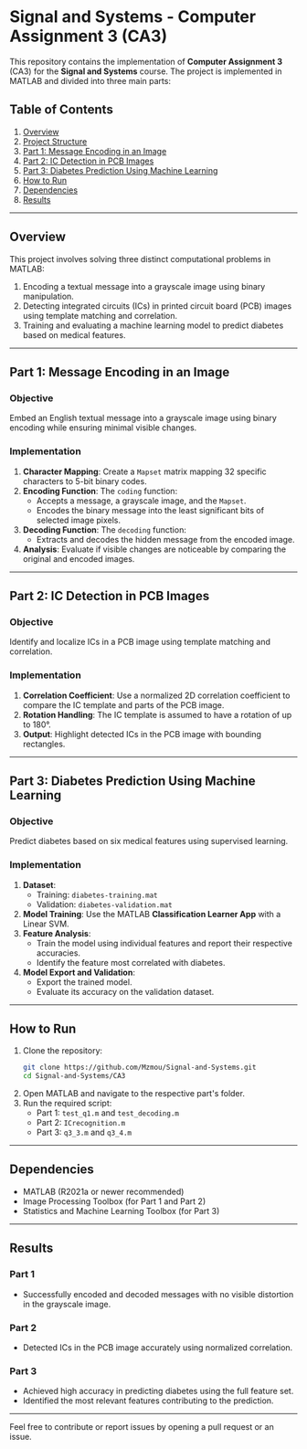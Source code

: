 
# Signal and Systems - Computer Assignment 3 (CA3)

This repository contains the implementation of **Computer Assignment 3** (CA3) for the **Signal and Systems** course. The project is implemented in MATLAB and divided into three main parts:

## Table of Contents
1. [Overview](#overview)
2. [Project Structure](#project-structure)
3. [Part 1: Message Encoding in an Image](#part-1-message-encoding-in-an-image)
4. [Part 2: IC Detection in PCB Images](#part-2-ic-detection-in-pcb-images)
5. [Part 3: Diabetes Prediction Using Machine Learning](#part-3-diabetes-prediction-using-machine-learning)
6. [How to Run](#how-to-run)
7. [Dependencies](#dependencies)
8. [Results](#results)

---

## Overview

This project involves solving three distinct computational problems in MATLAB:
1. Encoding a textual message into a grayscale image using binary manipulation.
2. Detecting integrated circuits (ICs) in printed circuit board (PCB) images using template matching and correlation.
3. Training and evaluating a machine learning model to predict diabetes based on medical features.








---

## Part 1: Message Encoding in an Image

### Objective
Embed an English textual message into a grayscale image using binary encoding while ensuring minimal visible changes.

### Implementation
1. **Character Mapping**: Create a `Mapset` matrix mapping 32 specific characters to 5-bit binary codes.
2. **Encoding Function**: The `coding` function:
   - Accepts a message, a grayscale image, and the `Mapset`.
   - Encodes the binary message into the least significant bits of selected image pixels.
3. **Decoding Function**: The `decoding` function:
   - Extracts and decodes the hidden message from the encoded image.
4. **Analysis**: Evaluate if visible changes are noticeable by comparing the original and encoded images.

---

## Part 2: IC Detection in PCB Images

### Objective
Identify and localize ICs in a PCB image using template matching and correlation.

### Implementation
1. **Correlation Coefficient**: Use a normalized 2D correlation coefficient to compare the IC template and parts of the PCB image.
2. **Rotation Handling**: The IC template is assumed to have a rotation of up to 180°.
3. **Output**: Highlight detected ICs in the PCB image with bounding rectangles.

---

## Part 3: Diabetes Prediction Using Machine Learning

### Objective
Predict diabetes based on six medical features using supervised learning.

### Implementation
1. **Dataset**: 
   - Training: `diabetes-training.mat`
   - Validation: `diabetes-validation.mat`
2. **Model Training**: Use the MATLAB **Classification Learner App** with a Linear SVM.
3. **Feature Analysis**:
   - Train the model using individual features and report their respective accuracies.
   - Identify the feature most correlated with diabetes.
4. **Model Export and Validation**:
   - Export the trained model.
   - Evaluate its accuracy on the validation dataset.

---

## How to Run

1. Clone the repository:
   ```bash
   git clone https://github.com/Mzmou/Signal-and-Systems.git
   cd Signal-and-Systems/CA3
   ```
2. Open MATLAB and navigate to the respective part's folder.
3. Run the required script:
   - Part 1: `test_q1.m` and `test_decoding.m`
   - Part 2: `ICrecognition.m`
   - Part 3: `q3_3.m` and `q3_4.m`

---

## Dependencies

- MATLAB (R2021a or newer recommended)
- Image Processing Toolbox (for Part 1 and Part 2)
- Statistics and Machine Learning Toolbox (for Part 3)

---

## Results

### Part 1
- Successfully encoded and decoded messages with no visible distortion in the grayscale image.

### Part 2
- Detected ICs in the PCB image accurately using normalized correlation.

### Part 3
- Achieved high accuracy in predicting diabetes using the full feature set.
- Identified the most relevant features contributing to the prediction.

---

Feel free to contribute or report issues by opening a pull request or an issue.

